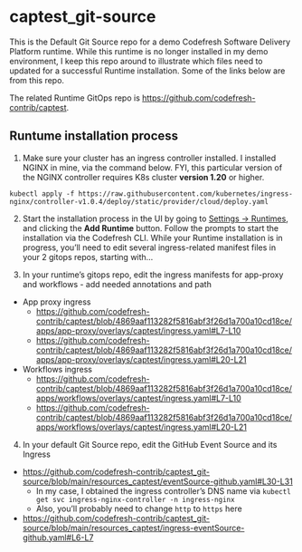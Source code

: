 # captest_git-source

This is the Default Git Source repo for a demo Codefresh Software Delivery Platform runtime. While this runtime is no longer installed in my demo environment, I keep this repo around to illustrate which files need to updated for a successful Runtime installation. Some of the links below are from this repo.

The related Runtime GitOps repo is https://github.com/codefresh-contrib/captest.

## Runtume installation process

1. Make sure your cluster has an ingress controller installed. I installed NGINX in mine, via the command below. FYI, this particular version of the NGINX controller requires K8s cluster **version 1.20** or higher.
```
kubectl apply -f https://raw.githubusercontent.com/kubernetes/ingress-nginx/controller-v1.0.4/deploy/static/provider/cloud/deploy.yaml
```

2. Start the installation process in the UI by going to [Settings -> Runtimes](https://g.codefresh.io/2.0/account-settings/runtimes), and clicking the **Add Runtime** button. Follow the prompts to start the installation via the Codefresh CLI. While your Runtime installation is in progress, you’ll need to edit several ingress-related manifest files in your 2 gitops repos, starting with…

3. In your runtime’s gitops repo, edit the ingress manifests for app-proxy and workflows - add needed annotations and path
  - App proxy ingress
    - https://github.com/codefresh-contrib/captest/blob/4869aaf113282f5816abf3f26d1a700a10cd18ce/apps/app-proxy/overlays/captest/ingress.yaml#L7-L10
    - https://github.com/codefresh-contrib/captest/blob/4869aaf113282f5816abf3f26d1a700a10cd18ce/apps/app-proxy/overlays/captest/ingress.yaml#L20-L21
  - Workflows ingress
    - https://github.com/codefresh-contrib/captest/blob/4869aaf113282f5816abf3f26d1a700a10cd18ce/apps/workflows/overlays/captest/ingress.yaml#L7-L10
    - https://github.com/codefresh-contrib/captest/blob/4869aaf113282f5816abf3f26d1a700a10cd18ce/apps/workflows/overlays/captest/ingress.yaml#L20-L21

4. In your default Git Source repo, edit the GitHub Event Source and its Ingress
  - https://github.com/codefresh-contrib/captest_git-source/blob/main/resources_captest/eventSource-github.yaml#L30-L31
    - In my case, I obtained the ingress controller’s DNS name via `kubectl get svc ingress-nginx-controller -n ingress-nginx`
    - Also, you’ll probably need to change `http` to `https` here
  - https://github.com/codefresh-contrib/captest_git-source/blob/main/resources_captest/ingress-eventSource-github.yaml#L6-L7
